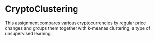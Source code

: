 # CryptoClustering

This assignment compares various cryptocurrencies by regular price changes and groups them together with k-meanas clustering, a type of unsupervised learning.
